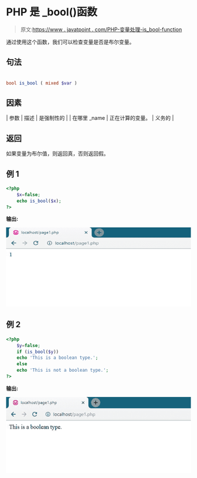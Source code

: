# PHP 是 _bool()函数

> 原文:[https://www . javatpoint . com/PHP-变量处理-is_bool-function](https://www.javatpoint.com/php-variable-handling-is_bool-function)

通过使用这个函数，我们可以检查变量是否是布尔变量。

## 句法

```php

bool is_bool ( mixed $var )

```

## 因素

| 参数 | 描述 | 是强制性的 |
| 在哪里 _name | 正在计算的变量。 | 义务的 |

## 返回

如果变量为布尔值，则返回真，否则返回假。

## 例 1

```php
<?php
	$x=false;
	echo is_bool($x);
?>

```

**输出:**

![PHP Variable Handling is_bool() function](img/18c0cd75b7c8566f7d42ae43745f9b8e.png)

## 例 2

```php
<?php
	$y=false;
	if (is_bool($y))
	echo 'This is a boolean type.';
	else
	echo 'This is not a boolean type.';
?>

```

**输出:**

![PHP Variable Handling is_bool() function](img/d1988efda972d4b958dd80970da25d1e.png)